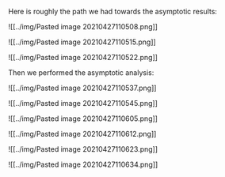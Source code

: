 Here is roughly the path we had towards the asymptotic results:

![[../img/Pasted image 20210427110508.png]]

![[../img/Pasted image 20210427110515.png]]

![[../img/Pasted image 20210427110522.png]]

Then we performed the asymptotic analysis:

![[../img/Pasted image 20210427110537.png]]

![[../img/Pasted image 20210427110545.png]]

![[../img/Pasted image 20210427110605.png]]

![[../img/Pasted image 20210427110612.png]]

![[../img/Pasted image 20210427110623.png]]

![[../img/Pasted image 20210427110634.png]]